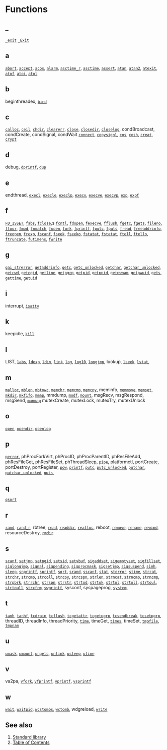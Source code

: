 # Functions

## _

[`_exit`](./_/_Exit.part-impl.md) <!-- #updated# -->
[`_Exit`](./_/_Exit.part-impl.md) <!-- #updated# -->

## a

[`abort`](./a/abort.part-impl.md),
[`accept`](./a/accept.part-impl.md),
[`acos`](./a/acos.impl.md),
[`alarm`](./a/alarm.impl.md),
[`asctime_r`](./a/asctime_r.impl.md),
[`asctime`](./a/asctime.impl.md),
[`assert`](./a/assert.impl.md),
[`atan`](./a/atan.part-impl.md),
[`atan2`](./a/atan2.part-impl.md),
[`atexit`](./a/atexit.part-impl.md),
[`atof`](./a/atof.part-impl.md),
[`atoi`](./a/atoi.part-impl.md),
[`atol`](./a/atol.part-impl.md)

## b

beginthreadex,
[`bind`](./b/bind.part-impl.md) <!-- #updated# -->

## c

[`calloc`](./c/calloc.part-impl.md),
[`ceil`](./c/ceil.part-impl.md),
[`chdir`](./c/chdir.part-impl.md),
[`clearerr`](./c/clearerr.md),
[`close`](./c/close.part-impl.md),
[`closedir`](./c/closedir.md),
[`closelog`](./c/closelog.md),
condBroadcast,
condCreate,
condSignal,
condWait
[`connect`](./c/connect.part-impl.md),
[`copysignl`](./c/copysignl.md),
[`cos`](./c/cos.md),
[`cosh`](./c/cosh.part-impl.md),
[`creat`](./c/creat.part-impl.md),
[`crypt`](./c/crypt.part-impl.md)

## d

debug,
[`dprintf`](./d/snprintf.part-impl.md),
[`dup`](./d/dup.part-impl.md)

## e

endthread,
[`execl`](./e/execl.part-impl.md),
[`execle`](./e/execle.part-impl.md),
[`execlp`](./e/execlp.part-impl.md),
[`execv`](./e/execv.part-impl.md),
[`execve`](./e/execve.part-impl.md),
[`execvp`](./e/execvp.part-impl.md),
[`exp`](./e/exp.part-impl.md),
[`expf`](./e/expf.part-impl.md)

## f

[`FD_ISSET`](./f/FD_ISSET.md),
[`fabs`](./f/fabs.md),
[`fclose`](./f/fclose.part-impl.md),s
[`fcntl`](./f/fcntl.part-impl.md),
[`fdopen`](./f/fdopen.part-impl.md),
[`fexecve`](./f/fexecve.part-impl.md),
[`fflush`](./f/fflush.part-impl.md),
[`fgetc`](./f/fgetc.part-impl.md),
[`fgets`](./f/fgets.part-impl.md),
[`fileno`](./f/fileno.part-impl.md),
[`floor`](./f/floor.part-impl.md),
[`fmod`](./f/fmod.md),
[`fnmatch`](./f/fnmatch.part-impl.md),
[`fopen`](./f/fopen.md),
[`fork`](./f/fork.part-impl.md),
[`fprintf`](./f/printf.part-impl.md), <!-- updated -->
[`fputc`](./f/fputc.part-impl.md),
[`fputs`](./f/fputs.part-impl.md),
[`fread`](./f/fread.part-impl.md),
[`freeaddrinfo`](./f/freeaddrinfo.part-impl.md),
[`freopen`](./f/freopen.md),
[`frexp`](./f/frexp.part-impl.md),
[`fscanf`](./f/scanf.part-impl.md),
[`fseek`](./f/fseek.part-impl.md),
[`fseeko`](./f/fseeko.part-impl.md),
[`fstatat`](./f/stat.part-impl.md), <!-- updated -->
[`fstatat`](./f/fstatat.part-impl.md),
[`ftell`](./f/ftell.part-impl.md),
[`ftello`](./f/ftello.part-impl.md),
[`ftruncate`](./f/ftruncate.part-impl.md),
[`futimens`](./u/utime.part-impl.md), <!-- #updated# -->
[`fwrite`](./f/fwrite.part-impl.md)

## g

[`gai_strerror`](./g/gai_strerror.part-impl.md),
[`getaddrinfo`](./g/getaddrinfo.part-impl.md),
[`getc`](./g/getc.part-impl.md),
[`getc_unlocked`](./p/putchar_unlocked.part-impl.md), <!-- updated -->
[`getchar`](./g/getchar.md),
[`getchar_unlocked`](./p/putchar_unlocked.part-impl.md), <!-- updated -->
[`getcwd`](./g/getcwd.part-impl.md),
[`getegid`](./g/getegid.md),
[`getline`](./g/getline.part-impl.md),
[`getpgrp`](./g/getpgrp.md),
[`getpid`](./g/getpid.md),
[`getppid`](./g/getppid.md),
[`getpwnam`](./g/getpwnam.md),
[`getpwuid`](./g/getpwuid.md),
[`gets`](./g/gets.md),
[`gettime`](./g/gettime.md),
[`getuid`](./g/getuid.md)

## i

interrupt,
[`isatty`](./i/isatty.md)

## k

keepidle,
[`kill`](./k/kill.md)

## l

LIST,
[`labs`](./l/labs.md),
[`ldexp`](./l/ldexp.md),
[`ldiv`](./l/ldiv.md),
[`link`](./l/link.md),
[`log`](./l/log.md),
[`log10`](./l/log10.md),
[`longjmp`](./l/longjmp.md),
lookup,
[`lseek`](./l/lseek.md),
[`lstat`](./l/stat.part-impl.md), <!-- updated -->

## m

[`malloc`](./m/malloc.md),
[`mblen`](./m/mblen.md),
[`mbtowc`](./m/mbtowc.md),
[`memchr`](./m/memchr.md),
[`memcmp`](./m/memcmp.md),
[`memcpy`](./m/memcpy.md),
meminfo,
[`memmove`](./m/memmove.md),
[`memset`](./m/memset.md),
[`mkdir`](./m/mkdir.md),
[`mkfifo`](./m/mkfifo.md),
[`mmap`](./m/mmap.md),
mmdump,
[`modf`](./m/modf.md),
[`mount`](./m/mount.md),
msgRecv,
msgRespond,
msgSend,
[`munmap`](./m/munmap.md)
mutexCreate,
mutexLock,
mutexTry,
mutexUnlock

## o

[`open`](./o/open.md),
[`opendir`](./o/opendir.part-impl.md),
[`openlog`](./o/openlog.md)

## p

[`perror`](./p/perror.md),
phProcForkVirt,
phProcID,
phProcParentID,
phResFileAdd,
phResFileGet,
phResFileSet,
phThreadSleep,
[`pipe`](./p/pipe.md),
platformctl,
portCreate,
portDestroy,
portRegister,
[`pow`](./p/pow.md),
[`printf`](./p/printf.part-impl.md), <!-- updated -->
[`putc`](./p/putc.md),
[`putc_unlocked`](./p/putchar_unlocked.part-impl.md), <!-- updated -->
[`putchar`](./p/putchar.md),
[`putchar_unlocked`](./p/putchar_unlocked.part-impl.md), <!-- updated -->
[`puts`](./p/puts.part-impl.md), <!-- updated -->

## q

[`qsort`](./q/qsort.part-impl.md) <!-- updated -->

## r

[`rand`](./r/rand.part-impl.md), <!-- updated -->
[`rand_r`](./r/rand.part-impl.md), <!-- updated -->
rbtree,
[`read`](./r/read.part-impl.md), <!-- updated -->
[`readdir`](./r/readdir.part-impl.md), <!-- updated -->
[`realloc`](./r/realloc.part-impl.md), <!-- updated -->
reboot,
[`remove`](./r/remove.part-impl.md), <!-- updated -->
[`rename`](./r/rename.part-impl.md), <!-- updated -->
[`rewind`](./r/rewind.part-impl.md), <!-- updated -->
resourceDestroy,
[`rmdir`](./r/rmdir.part-impl.md) <!-- updated -->

## s

[`scanf`](./s/scanf.part-impl.md),
[`setjmp`](./s/setjmp.part-impl.md), <!-- updated -->
[`setpgid`](./s/setpgid.part-impl.md), <!-- updated -->
[`setsid`](./s/setsid.part-impl.md), <!-- updated -->
[`setvbuf`](./s/setvbuf.part-impl.md), <!-- updated -->
[`sigaddset`](./s/sigaddset.part-impl.md), <!-- updated -->
[`sigemptyset`](./s/sigemptyset.part-impl.md), <!-- updated -->
[`sigfillset`](./s/sigfillset.part-impl.md), <!-- updated -->
[`siglongjmp`](./s/siglongjmp.part-impl.md), <!-- updated -->
[`signal`](./s/signal.part-impl.md), <!-- updated -->
[`sigpending`](./s/sigpending.part-impl.md), <!-- updated -->
[`sigprocmask`](./s/sigprocmask.part-impl.md), <!-- updated -->
[`sigsetjmp`](./s/sigsetjmp.part-impl.md), <!-- updated -->
[`sigsuspend`](./s/sigsuspend.part-impl.md), <!-- updated -->
[`sinh`](./s/sinh.part-impl.md), <!-- updated -->
[`sleep`](./s/sleep.part-impl.md), <!-- updated -->
[`snprintf`](./p/printf.part-impl.md), <!-- updated -->
[`sprintf`](./p/printf.part-impl.md), <!-- updated -->
[`sqrt`](./s/sqrt.part-impl.md), <!-- updated -->
[`srand`](./r/rand.part-impl.md), <!-- updated -->
[`sscanf`](./s/scanf.part-impl.md), <!-- updated -->
[`stat`](./s/stat.part-impl.md), <!-- updated -->
[`sterror`](./s/sterror.md),
[`stime`](./s/stime.md),
[`strcat`](./s/strcat.part-impl.md), <!-- updated -->
[`strchr`](./s/strchr.part-impl.md), <!-- updated -->
[`strcmp`](./s/strcmp.part-impl.md), <!-- updated -->
[`strcoll`](./s/strcoll.part-impl.md), <!-- updated -->
[`strcpy`](./s/strcpy.part-impl.md), <!-- updated -->
[`strcspn`](./s/strcspn.part-impl.md), <!-- updated -->
[`strlen`](./s/strlen.part-impl.md), <!-- updated -->
[`strncat`](./s/strncat.part-impl.md), <!-- updated -->
[`strncmp`](./s/strncmp.part-impl.md), <!-- updated -->
[`strncmp`](./s/strncmp.part-impl.md), <!-- updated -->
[`strpbrk`](./s/strpbrk.part-impl.md), <!-- updated -->
[`strrchr`](./s/strrchr.part-impl.md), <!-- updated -->
[`strspn`](./s/strspn.part-impl.md), <!-- updated -->
[`strstr`](./s/strstr.part-impl.md), <!-- updated -->
[`strtod`](./s/strtod.part-impl.md), <!-- updated -->
[`strtok`](./s/strtok.part-impl.md), <!-- updated -->
[`strtol`](./s/strtol.part-impl.md), <!-- updated -->
[`strtoll`](./s/strtol.part-impl.md), <!-- updated -->
[`strtoul`](./s/strtoul.part-impl.md), <!-- updated -->
[`strtoull`](./s/strtoul.part-impl.md), <!-- updated -->
[`strxfrm`](./s/strxfrm.part-impl.md), <!-- updated -->
[`swprintf`](./s/swprintf.md), 
sysconf,
syspageprog,
[`system`](./s/system.part-impl.md), <!-- updated -->

## t

[`tanh`](./t/tanh.part-impl.md), <!-- #updated# -->
[`tanhf`](./t/tanh.part-impl.md), <!-- #updated# -->
[`tcdrain`](./t/tcdrain.part-impl.md), <!-- #updated# -->
[`tcflush`](./t/tcflush.part-impl.md), <!-- #updated# -->
[`tcgetattr`](./t/tcgetattr.part-impl.md), <!-- #updated# -->
[`tcgetpgrp`](./t/tcgetpgrp.part-impl.md), <!-- #updated# -->
[`tcsendbreak`](./t/tcsendbreak.part-impl.md), <!-- #updated# -->
[`tcsetpgrp`](./t/tcsetpgrp.part-impl.md), <!-- #updated# -->
threadID,
threadInfo,
threadPriority,
[`time`](./t/time.part-impl.md), <!-- #updated# -->
timeGet,
[`times`](./t/times.part-impl.md), <!-- #updated# -->
timeSet,
[`tmpfile`](./t/tmpfile.part-impl.md), <!-- #updated# -->
[`tmpnam`](./t/tmpnam.part-impl.md) <!-- #updated# -->

## u

[`umask`](./u/umask.part-impl.md), <!-- #updated# -->
[`umount`](./u/umount.phrtos.md), <!-- #updated# -->
[`ungetc`](./u/ungetc.part-impl.md), <!-- #updated# -->
[`unlink`](./u/unlink.part-impl.md), <!-- #updated# -->
[`usleep`](./u/usleep.part-impl.md), <!-- #updated# -->
[`utime`](./u/utime.part-impl.md) <!-- #updated# -->

## v

va2pa,
[`vfork`](./v/vfork.part-impl.md), <!-- #updated# -->
[`vfprintf`](./v/vprintf.part-impl.md), <!-- #updated# -->
[`vprintf`](./v/vprintf.part-impl.md), <!-- #updated# -->
[`vsprintf`](./v/vprintf.part-impl.md) <!-- #updated# -->

## w

[`wait`](./w/waitpid.part-impl.md), <!-- #updated# -->
[`waitpid`](./w/waitpid.part-impl.md), <!-- #updated# -->
[`wcstombs`](./w/wcstombs.non-impl.md), <!-- #updated# -->
[`wctomb`](./w/wctomb.non-impl.md), <!-- #updated# -->
wdgreload,
[`write`](./w/write.part-impl.md) <!-- #updated# -->

## See also

1. [Standard library](../README.md)
2. [Table of Contents](../../README.md)